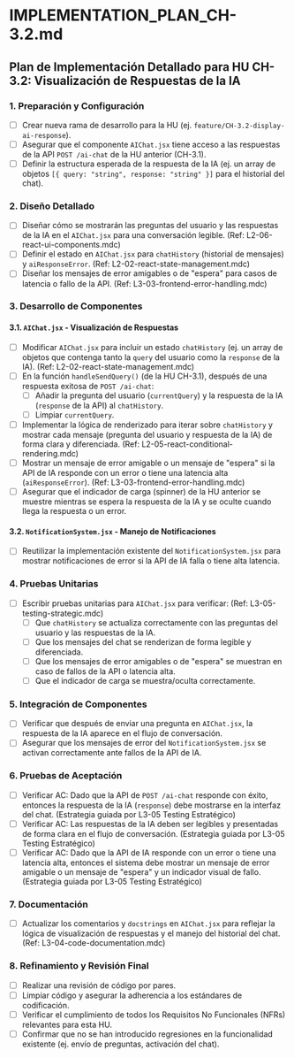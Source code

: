 # IMPLEMENTATION_PLAN_CH-3.2.md

## Plan de Implementación Detallado para HU CH-3.2: Visualización de Respuestas de la IA

### 1. Preparación y Configuración

- [ ] Crear nueva rama de desarrollo para la HU (ej. `feature/CH-3.2-display-ai-response`).
- [ ] Asegurar que el componente `AIChat.jsx` tiene acceso a las respuestas de la API `POST /ai-chat` de la HU anterior (CH-3.1).
- [ ] Definir la estructura esperada de la respuesta de la IA (ej. un array de objetos `[{ query: "string", response: "string" }]` para el historial del chat).

### 2. Diseño Detallado

- [ ] Diseñar cómo se mostrarán las preguntas del usuario y las respuestas de la IA en el `AIChat.jsx` para una conversación legible. (Ref: L2-06-react-ui-components.mdc)
- [ ] Definir el estado en `AIChat.jsx` para `chatHistory` (historial de mensajes) y `aiResponseError`. (Ref: L2-02-react-state-management.mdc)
- [ ] Diseñar los mensajes de error amigables o de "espera" para casos de latencia o fallo de la API. (Ref: L3-03-frontend-error-handling.mdc)

### 3. Desarrollo de Componentes

#### 3.1. `AIChat.jsx` - Visualización de Respuestas

- [ ] Modificar `AIChat.jsx` para incluir un estado `chatHistory` (ej. un array de objetos que contenga tanto la `query` del usuario como la `response` de la IA). (Ref: L2-02-react-state-management.mdc)
- [ ] En la función `handleSendQuery()` (de la HU CH-3.1), después de una respuesta exitosa de `POST /ai-chat`:
    - [ ] Añadir la pregunta del usuario (`currentQuery`) y la respuesta de la IA (`response` de la API) al `chatHistory`.
    - [ ] Limpiar `currentQuery`.
- [ ] Implementar la lógica de renderizado para iterar sobre `chatHistory` y mostrar cada mensaje (pregunta del usuario y respuesta de la IA) de forma clara y diferenciada. (Ref: L2-05-react-conditional-rendering.mdc)
- [ ] Mostrar un mensaje de error amigable o un mensaje de "espera" si la API de IA responde con un error o tiene una latencia alta (`aiResponseError`). (Ref: L3-03-frontend-error-handling.mdc)
- [ ] Asegurar que el indicador de carga (spinner) de la HU anterior se muestre mientras se espera la respuesta de la IA y se oculte cuando llega la respuesta o un error.

#### 3.2. `NotificationSystem.jsx` - Manejo de Notificaciones

- [ ] Reutilizar la implementación existente del `NotificationSystem.jsx` para mostrar notificaciones de error si la API de IA falla o tiene alta latencia.

### 4. Pruebas Unitarias

- [ ] Escribir pruebas unitarias para `AIChat.jsx` para verificar: (Ref: L3-05-testing-strategic.mdc)
    - [ ] Que `chatHistory` se actualiza correctamente con las preguntas del usuario y las respuestas de la IA.
    - [ ] Que los mensajes del chat se renderizan de forma legible y diferenciada.
    - [ ] Que los mensajes de error amigables o de "espera" se muestran en caso de fallos de la API o latencia alta.
    - [ ] Que el indicador de carga se muestra/oculta correctamente.

### 5. Integración de Componentes

- [ ] Verificar que después de enviar una pregunta en `AIChat.jsx`, la respuesta de la IA aparece en el flujo de conversación.
- [ ] Asegurar que los mensajes de error del `NotificationSystem.jsx` se activan correctamente ante fallos de la API de IA.

### 6. Pruebas de Aceptación

- [ ] Verificar AC: Dado que la API de `POST /ai-chat` responde con éxito, entonces la respuesta de la IA (`response`) debe mostrarse en la interfaz del chat. (Estrategia guiada por L3-05 Testing Estratégico)
- [ ] Verificar AC: Las respuestas de la IA deben ser legibles y presentadas de forma clara en el flujo de conversación. (Estrategia guiada por L3-05 Testing Estratégico)
- [ ] Verificar AC: Dado que la API de IA responde con un error o tiene una latencia alta, entonces el sistema debe mostrar un mensaje de error amigable o un mensaje de "espera" y un indicador visual de fallo. (Estrategia guiada por L3-05 Testing Estratégico)

### 7. Documentación

- [ ] Actualizar los comentarios y `docstrings` en `AIChat.jsx` para reflejar la lógica de visualización de respuestas y el manejo del historial del chat. (Ref: L3-04-code-documentation.mdc)

### 8. Refinamiento y Revisión Final

- [ ] Realizar una revisión de código por pares.
- [ ] Limpiar código y asegurar la adherencia a los estándares de codificación.
- [ ] Verificar el cumplimiento de todos los Requisitos No Funcionales (NFRs) relevantes para esta HU.
- [ ] Confirmar que no se han introducido regresiones en la funcionalidad existente (ej. envío de preguntas, activación del chat).
